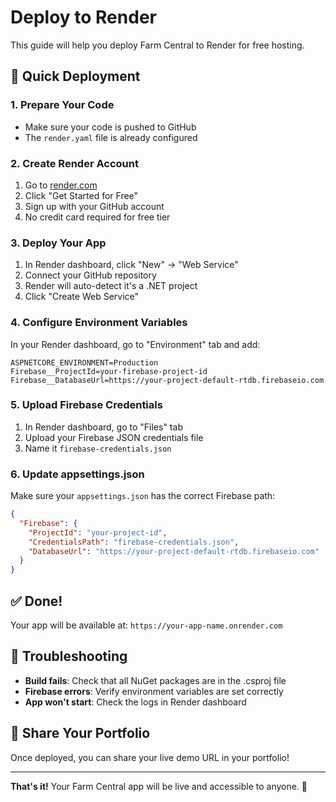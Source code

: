 # Deploy to Render

This guide will help you deploy Farm Central to Render for free hosting.

## 🚀 Quick Deployment

### 1. Prepare Your Code
- Make sure your code is pushed to GitHub
- The `render.yaml` file is already configured

### 2. Create Render Account
1. Go to [render.com](https://render.com)
2. Click "Get Started for Free"
3. Sign up with your GitHub account
4. No credit card required for free tier

### 3. Deploy Your App
1. In Render dashboard, click "New" → "Web Service"
2. Connect your GitHub repository
3. Render will auto-detect it's a .NET project
4. Click "Create Web Service"

### 4. Configure Environment Variables
In your Render dashboard, go to "Environment" tab and add:

```
ASPNETCORE_ENVIRONMENT=Production
Firebase__ProjectId=your-firebase-project-id
Firebase__DatabaseUrl=https://your-project-default-rtdb.firebaseio.com
```

### 5. Upload Firebase Credentials
1. In Render dashboard, go to "Files" tab
2. Upload your Firebase JSON credentials file
3. Name it `firebase-credentials.json`

### 6. Update appsettings.json
Make sure your `appsettings.json` has the correct Firebase path:

```json
{
  "Firebase": {
    "ProjectId": "your-project-id",
    "CredentialsPath": "firebase-credentials.json",
    "DatabaseUrl": "https://your-project-default-rtdb.firebaseio.com"
  }
}
```

## ✅ Done!

Your app will be available at: `https://your-app-name.onrender.com`

## 🚨 Troubleshooting

- **Build fails**: Check that all NuGet packages are in the .csproj file
- **Firebase errors**: Verify environment variables are set correctly
- **App won't start**: Check the logs in Render dashboard

## 🔗 Share Your Portfolio

Once deployed, you can share your live demo URL in your portfolio!

---

**That's it!** Your Farm Central app will be live and accessible to anyone. 🎯